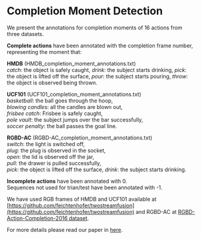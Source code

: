 # Completion Moment Detection
We present the annotations for completion moments of 16 actions from three datasets.  
  
**Complete actions** have been annotated with the completion frame number, representing the moment that:  
  
**HMDB** (HMDB_completion_moment_annotations.txt)  
*catch*: the object is safely caught, *drink*:  the subject starts drinking, *pick*: the object is lifted off the surface, *pour*: the subject starts pouring, *throw*: the object is observed being thrown.  

**UCF101** (UCF101_completion_moment_annotations.txt)  
*basketball*: the ball goes through the hoop,  
*blowing candles*:  all the candles are blown out,  
*frisbee catch*: Frisbee is safely caught,  
*pole vault*: the subject jumps over the bar successfully,  
*soccer penalty*: the ball passes the goal line.  

**RGBD-AC** (RGBD-AC_completion_moment_annotations.txt)  
*switch*: the light is switched off,  
*plug*:  the plug is observed in the socket,  
*open*: the lid is observed off the jar,  
*pull*: the drawer is pulled successfully,  
*pick*: the object is lifted off the surface,
*drink*: the subject starts drinking.  
  
  
**Incomplete actions** have been annotated with 0.  
Sequences not used for trian/test have been annotated with -1.  

We have used RGB frames of HMDB and UCF101 available at [https://github.com/feichtenhofer/twostreamfusion](https://github.com/feichtenhofer/twostreamfusion) and RGBD-AC at [RGBD-Action-Completion-2016 dataset](http://dx.doi.org/10.5523/bris.66qry08cv1fj1eunwxwob3fjz).  

For more details please read our paper in [here](https://arxiv.org/abs/1805.06749).
